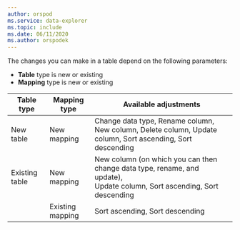```yaml
---
author: orspod
ms.service: data-explorer
ms.topic: include
ms.date: 06/11/2020
ms.author: orspodek
---
```

The changes you can make in a table depend on the following parameters:
* **Table** type is new or existing
* **Mapping** type is new or existing

Table type | Mapping type | Available adjustments|
|---|---|---|
|New table   | New mapping |Change data type, Rename column, New column, Delete column, Update column, Sort ascending, Sort descending  |
|Existing table  | New mapping | New column (on which you can then change data type, rename, and update), <br> Update column, Sort ascending, Sort descending  |
| | Existing mapping | Sort ascending, Sort descending
